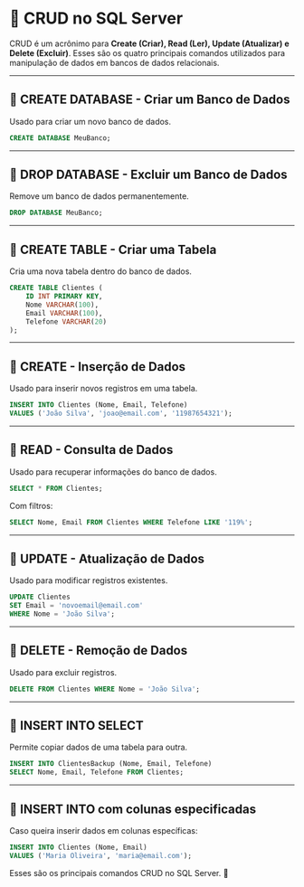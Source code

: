 # 📌 CRUD no SQL Server

CRUD é um acrônimo para **Create (Criar), Read (Ler), Update (Atualizar) e Delete (Excluir)**. Esses são os quatro principais comandos utilizados para manipulação de dados em bancos de dados relacionais.

---

## 🔹 **CREATE DATABASE - Criar um Banco de Dados**
Usado para criar um novo banco de dados.
```sql
CREATE DATABASE MeuBanco;
```

---

## 🔹 **DROP DATABASE - Excluir um Banco de Dados**
Remove um banco de dados permanentemente.
```sql
DROP DATABASE MeuBanco;
```

---

## 🔹 **CREATE TABLE - Criar uma Tabela**
Cria uma nova tabela dentro do banco de dados.
```sql
CREATE TABLE Clientes (
    ID INT PRIMARY KEY,
    Nome VARCHAR(100),
    Email VARCHAR(100),
    Telefone VARCHAR(20)
);
```

---

## 🔹 **CREATE - Inserção de Dados**
Usado para inserir novos registros em uma tabela.
```sql
INSERT INTO Clientes (Nome, Email, Telefone) 
VALUES ('João Silva', 'joao@email.com', '11987654321');
```

---

## 🔹 **READ - Consulta de Dados**
Usado para recuperar informações do banco de dados.
```sql
SELECT * FROM Clientes;
```

Com filtros:
```sql
SELECT Nome, Email FROM Clientes WHERE Telefone LIKE '119%';
```

---

## 🔹 **UPDATE - Atualização de Dados**
Usado para modificar registros existentes.
```sql
UPDATE Clientes 
SET Email = 'novoemail@email.com' 
WHERE Nome = 'João Silva';
```

---

## 🔹 **DELETE - Remoção de Dados**
Usado para excluir registros.
```sql
DELETE FROM Clientes WHERE Nome = 'João Silva';
```

---

## 🔹 **INSERT INTO SELECT**
Permite copiar dados de uma tabela para outra.
```sql
INSERT INTO ClientesBackup (Nome, Email, Telefone)
SELECT Nome, Email, Telefone FROM Clientes;
```

---

## 🔹 **INSERT INTO com colunas especificadas**
Caso queira inserir dados em colunas específicas:
```sql
INSERT INTO Clientes (Nome, Email) 
VALUES ('Maria Oliveira', 'maria@email.com');
```

Esses são os principais comandos CRUD no SQL Server. 🚀

